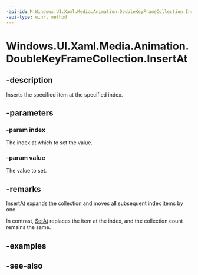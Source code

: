 ```yaml
---
-api-id: M:Windows.UI.Xaml.Media.Animation.DoubleKeyFrameCollection.InsertAt(System.UInt32,Windows.UI.Xaml.Media.Animation.DoubleKeyFrame)
-api-type: winrt method
---
```


<!-- Method syntax
public void InsertAt(System.UInt32 index, Windows.UI.Xaml.Media.Animation.DoubleKeyFrame value)
-->

# Windows.UI.Xaml.Media.Animation.DoubleKeyFrameCollection.InsertAt

## -description
Inserts the specified item at the specified index.



## -parameters
### -param index
The index at which to set the value.

### -param value
The value to set.

## -remarks
InsertAt expands the collection and moves all subsequent index items by one.

In contrast, [SetAt](doublekeyframecollection_setat_1793986508.md) replaces the item at the index, and the collection count remains the same.

## -examples

## -see-also
